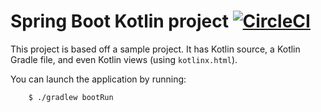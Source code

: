 # Spring Boot Kotlin project [![CircleCI](https://circleci.com/gh/halfninja/spring-boot-kotlin/tree/master.svg?style=shield)](https://circleci.com/gh/halfninja/spring-boot-kotlin/tree/master) 

This project is based off a sample project. It has Kotlin source, a Kotlin Gradle file, and even Kotlin views (using `kotlinx.html`). 

You can launch the application by running:

		$ ./gradlew bootRun
